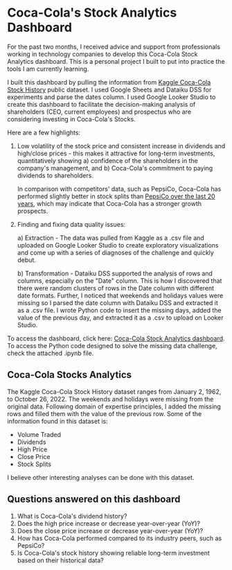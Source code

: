# Coca-Cola's Stock Analytics Dashboard

For the past two months, I received advice and support from professionals working in technology companies to develop this Coca-Cola Stock Analytics dashboard. This is a personal project I built to put into practice the tools I am currently learning. 

I built this dashboard by pulling the information from [Kaggle Coca-Cola Stock History](https://www.kaggle.com/datasets/kalilurrahman/coca-cola-stock-live-and-updated) public dataset. I used Google Sheets and Dataiku DSS for experiments and parse the dates column. I used Google Looker Studio to create this dashboard to facilitate the decision-making analysis of shareholders (CEO, current employees) and prospectus who are considering investing in Coca-Cola's Stocks. 

Here are a few highlights:

1. Low volatility of the stock price and consistent increase in dividends and high/close prices - this makes it attractive for long-term investments, quantitatively showing a) confidence of the shareholders in the company's management, and b) Coca-Cola's commitment to paying dividends to shareholders.
   
   In comparison with competitors' data, such as PepsiCo, Coca-Cola has performed slightly better in stock splits than 
   [PepsiCo over the last 20 years](https://finance.yahoo.com/quote/PEP/historyperiod1=1035244800&period2=1680134400&interval=1d&filter=history&frequency=1d&includeAdjustedClose=true), which may indicate that Coca-Cola has a stronger growth prospects. 

2. Finding and fixing data quality issues:
   
   a) Extraction - The data was pulled from Kaggle as a .csv file and uploaded on Google Looker Studio to create 
   exploratory visualizations and come up with a series of diagnoses of the challenge and quickly debut. 
   
   b) Transformation - Dataiku DSS supported the analysis of rows and columns, especially on the "Date" column. This is how I
   discovered that there were random clusters of rows in the Date column with different date formats. Further, I noticed that
   weekends and holidays values were missing so I parsed the date column with Dataiku DSS and extracted it as a .csv file. I wrote
   Python code to insert the missing days, added the value of the previous day, and extracted it as a .csv to upload on Looker Studio.

To access the dashboard, click here: [Coca-Cola Stock Analytics dashboard](https://lookerstudio.google.com/embed/reporting/606e64cf-f921-46f8-8f44-fc00c776c883/page/FarED). To access the Python code designed to solve the missing data challenge, check the attached .ipynb file.

## Coca-Cola Stocks Analytics 

The Kaggle Coca-Cola Stock History dataset ranges from January 2, 1962, to October 26, 2022. The weekends and holidays were missing from the original data. Following domain of expertise principles, I added the missing rows and filled them with the value of the previous row. Some of the information found in this dataset is: 

* Volume Traded
* Dividends 
* High Price
* Close Price
* Stock Splits 

I believe other interesting analyses can be done with this dataset. 

## Questions answered on this dashboard

1. What is Coca-Cola's dividend history?  
2. Does the high price increase or decrease year-over-year (YoY)? 
3. Does the close price increase or decrease year-over-year (YoY)? 
4. How has Coca-Cola performed compared to its industry peers, such as PepsiCo? 
5. Is Coca-Cola's stock history showing reliable long-term investment based on their historical data? 
